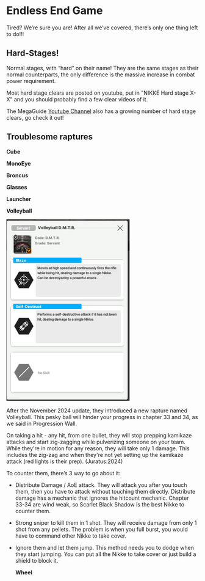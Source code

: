 # **Endless End Game**  

Tired? We’re sure you are! 
After all we’ve covered, there’s only one thing left to do!!!

## **Hard-Stages!** 

Normal stages, with “hard” on their name!
They are the same stages as their normal counterparts, the only difference is the massive increase in combat power requirement. 

Most hard stage clears are posted on youtube, put in "NIKKE Hard stage X-X" and you should probably find a few clear videos of it.

The MegaGuide [Youtube Channel](https://www.youtube.com/@nikkemegaguide) also has a growing number of hard stage clears, go check it out!

## **Troublesome raptures**

**Cube**

**MonoEye**

**Broncus**

**Glasses**

**Launcher**

**Volleyball**

![Volleyball](media/volleyball.png)

After the November 2024 update, they introduced a new rapture named Volleyball. This pesky ball will hinder your progress in chapter 33 and 34, as we said in Progression Wall.

On taking a hit - any hit, from one bullet, they will stop prepping kamikaze attacks and start zig-zagging while pulverizing someone on your team. While they're in motion for any reason, they will take only 1 damage. This includes the zig-zag and when they're not yet setting up the kamikaze attack (red lights is their prep).  (Juratus:2024)

To counter them, there’s 3 way to go about it:

- Distribute Damage / AoE attack. 
    They will attack you after you touch them, then you have to attack without touching them directly. Distribute damage has a mechanic that ignores the hitcount mechanic. Chapter 33-34 are wind weak, so Scarlet Black Shadow is the best Nikke to counter them.
- Strong sniper to kill them in 1 shot.
    They will receive damage from only 1 shot from any pellets. The problem is when you full burst, you would have to command other Nikke to take cover.
- Ignore them and let them jump. 
    This method needs you to dodge when they start jumping. You can put all the Nikke to take cover or just build a shield to block it.

  **Wheel**
